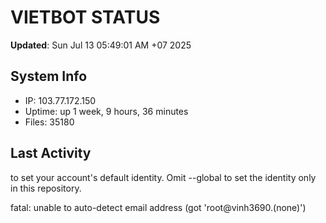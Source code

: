 # VIETBOT STATUS
**Updated**: Sun Jul 13 05:49:01 AM +07 2025

## System Info
- IP: 103.77.172.150
- Uptime: up 1 week, 9 hours, 36 minutes
- Files: 35180

## Last Activity

to set your account's default identity.
Omit --global to set the identity only in this repository.

fatal: unable to auto-detect email address (got 'root@vinh3690.(none)')
